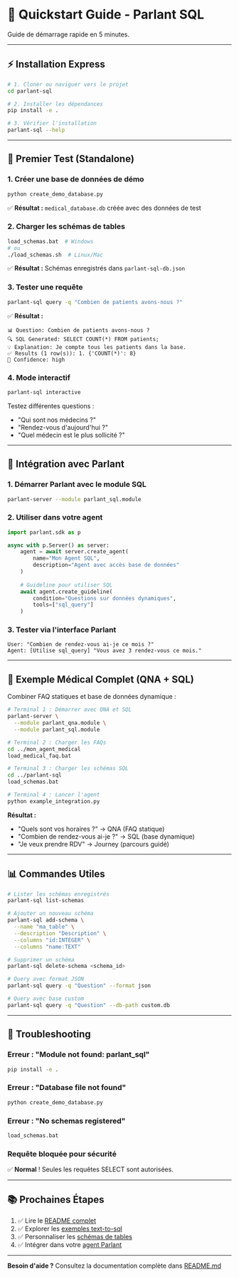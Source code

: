 # 🚀 Quickstart Guide - Parlant SQL

Guide de démarrage rapide en 5 minutes.

---

## ⚡ Installation Express

```bash
# 1. Cloner ou naviguer vers le projet
cd parlant-sql

# 2. Installer les dépendances
pip install -e .

# 3. Vérifier l'installation
parlant-sql --help
```

---

## 🎯 Premier Test (Standalone)

### 1. Créer une base de données de démo

```bash
python create_demo_database.py
```

✅ **Résultat :** `medical_database.db` créée avec des données de test

### 2. Charger les schémas de tables

```bash
load_schemas.bat  # Windows
# ou
./load_schemas.sh  # Linux/Mac
```

✅ **Résultat :** Schémas enregistrés dans `parlant-sql-db.json`

### 3. Tester une requête

```bash
parlant-sql query -q "Combien de patients avons-nous ?"
```

✅ **Résultat :**
```
📊 Question: Combien de patients avons-nous ?
🔍 SQL Generated: SELECT COUNT(*) FROM patients;
💡 Explanation: Je compte tous les patients dans la base.
✅ Results (1 row(s)): 1. {'COUNT(*)': 8}
🎯 Confidence: high
```

### 4. Mode interactif

```bash
parlant-sql interactive
```

Testez différentes questions :
- "Qui sont nos médecins ?"
- "Rendez-vous d'aujourd'hui ?"
- "Quel médecin est le plus sollicité ?"

---

## 🔗 Intégration avec Parlant

### 1. Démarrer Parlant avec le module SQL

```bash
parlant-server --module parlant_sql.module
```

### 2. Utiliser dans votre agent

```python
import parlant.sdk as p

async with p.Server() as server:
    agent = await server.create_agent(
        name="Mon Agent SQL",
        description="Agent avec accès base de données"
    )
    
    # Guideline pour utiliser SQL
    await agent.create_guideline(
        condition="Questions sur données dynamiques",
        tools=["sql_query"]
    )
```

### 3. Tester via l'interface Parlant

```
User: "Combien de rendez-vous ai-je ce mois ?"
Agent: [Utilise sql_query] "Vous avez 3 rendez-vous ce mois."
```

---

## 🏥 Exemple Médical Complet (QNA + SQL)

Combiner FAQ statiques et base de données dynamique :

```bash
# Terminal 1 : Démarrer avec QNA et SQL
parlant-server \
  --module parlant_qna.module \
  --module parlant_sql.module

# Terminal 2 : Charger les FAQs
cd ../mon_agent_medical
load_medical_faq.bat

# Terminal 3 : Charger les schémas SQL
cd ../parlant-sql
load_schemas.bat

# Terminal 4 : Lancer l'agent
python example_integration.py
```

**Résultat :**
- "Quels sont vos horaires ?" → QNA (FAQ statique)
- "Combien de rendez-vous ai-je ?" → SQL (base dynamique)
- "Je veux prendre RDV" → Journey (parcours guidé)

---

## 📊 Commandes Utiles

```bash
# Lister les schémas enregistrés
parlant-sql list-schemas

# Ajouter un nouveau schéma
parlant-sql add-schema \
  --name "ma_table" \
  --description "Description" \
  --columns "id:INTEGER" \
  --columns "name:TEXT"

# Supprimer un schéma
parlant-sql delete-schema <schema_id>

# Query avec format JSON
parlant-sql query -q "Question" --format json

# Query avec base custom
parlant-sql query -q "Question" --db-path custom.db
```

---

## 🐛 Troubleshooting

### Erreur : "Module not found: parlant_sql"

```bash
pip install -e .
```

### Erreur : "Database file not found"

```bash
python create_demo_database.py
```

### Erreur : "No schemas registered"

```bash
load_schemas.bat
```

### Requête bloquée pour sécurité

✅ **Normal** ! Seules les requêtes SELECT sont autorisées.

---

## 📚 Prochaines Étapes

1. ✅ Lire le [README complet](README.md)
2. ✅ Explorer les [exemples text-to-sql](text_to_sql_examples/)
3. ✅ Personnaliser les [schémas de tables](database_schema/)
4. ✅ Intégrer dans votre [agent Parlant](example_integration.py)

---

**Besoin d'aide ?** Consultez la documentation complète dans [README.md](README.md)

